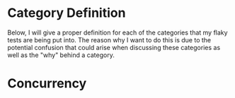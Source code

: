 # Category Definition 

Below, I will give a proper definition for each of the categories that my flaky tests are being put into. The reason why I want to do this is due to the potential confusion that could arise when discussing these categories as well as 
the "why" behind a category.

# Concurrency 

